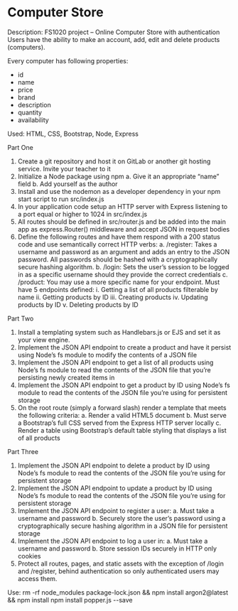 # Computer Store

Description: FS1020 project – 
Online Computer Store with authentication Users have the ability to make 
an account, add, edit and delete products (computers).

Every computer has following properties:
- id
- name
- price
- brand
- description
- quantity
- availability

Used: HTML, CSS, Bootstrap, Node, Express

Part One

1.	Create a git repository and host it on GitLab or another git hosting service. Invite your teacher to it
2.	Initialize a Node package using npm a. Give it an appropriate “name” field b. Add yourself as the author
3.	Install and use the nodemon as a developer dependency in your npm start script to run src/index.js
4.	In your application code setup an HTTP server with Express listening to a port equal or higher to 1024 in src/index.js
5.	All routes should be defined in src/router.js and be added into the main app as express.Router() middleware and accept JSON in request bodies
6.	Define the following routes and have them respond with a 200 status code and use semantically correct HTTP verbs: a. /register: Takes a username and password as an argument and adds an entry to the JSON password. All passwords should be hashed with a cryptographically secure hashing algorithm. b. /login: Sets the user’s session to be logged in as a specific username should they provide the correct credentials c. /product: You may use a more specific name for your endpoint. Must have 5 endpoints defined: i. Getting a list of all products filterable by name ii. Getting products by ID iii. Creating products iv. Updating products by ID v. Deleting products by ID

Part Two

1.	Install a templating system such as Handlebars.js or EJS and set it as your view engine.
2.	Implement the JSON API endpoint to create a product and have it persist using Node’s fs module to modify the contents of a JSON file
3.	Implement the JSON API endpoint to get a list of all products using Node’s fs module to read the contents of the JSON file that you’re persisting newly created items in
4.	Implement the JSON API endpoint to get a product by ID using Node’s fs module to read the contents of the JSON file you’re using for persistent storage
5.	On the root route (simply a forward slash) render a template that meets the following criteria: a. Render a valid HTML5 document b. Must serve a Bootstrap’s full CSS served from the Express HTTP server locally c. Render a table using Bootstrap’s default table styling that displays a list of all products

Part Three

1.	Implement the JSON API endpoint to delete a product by ID using Node’s fs module to read the contents of the JSON file you’re using for persistent storage
2.	Implement the JSON API endpoint to update a product by ID using Node’s fs module to read the contents of the JSON file you’re using for persistent storage
3.	Implement the JSON API endpoint to register a user: a. Must take a username and password b. Securely store the user’s password using a cryptographically secure hashing algorithm in a JSON file for persistent storage
4.	Implement the JSON API endpoint to log a user in: a. Must take a username and password b. Store session IDs securely in HTTP only cookies
5.	Protect all routes, pages, and static assets with the exception of /login and /register, behind authentication so only authenticated users may access them.


Use: 
rm -rf node_modules package-lock.json && npm install argon2@latest && npm install
npm install popper.js --save

